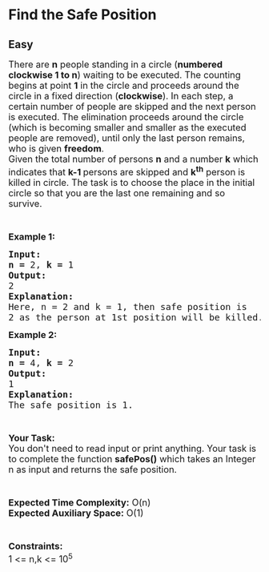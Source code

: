 # Find the Safe Position
## Easy 
<div class="problem-statement" bis_skin_checked="1">
                <p></p><p><span style="font-size:18px">There are <strong>n</strong> people standing in a circle (<strong>numbered clockwise 1 to n</strong>) waiting to be executed. The counting begins at point <strong>1</strong> in the circle and proceeds around the circle in a fixed direction (<strong>clockwise</strong>). In each step, a certain number of people are skipped and the next person is executed. The elimination proceeds around the circle (which is becoming smaller and smaller as the executed people are removed), until only the last person remains, who is given <strong>freedom</strong>.<br>
Given the total number of persons <strong>n</strong> and a number <strong>k</strong> which indicates that <strong>k-1 </strong>persons are skipped and <strong>k<sup>th</sup></strong> person is killed in circle. The task is to choose the place in the initial circle so that you are the last one remaining and so survive.</span></p>

<p>&nbsp;</p>

<p><span style="font-size:18px"><strong>Example 1:</strong></span></p>

<pre><span style="font-size:18px"><strong>Input:</strong></span>
<span style="font-size:18px"><strong>n = </strong>2, <strong>k = </strong>1</span>
<span style="font-size:18px"><strong>Output:</strong></span>
<span style="font-size:18px">2</span>
<span style="font-size:18px"><strong>Explanation:</strong></span>
<span style="font-size:18px">Here, n = 2 and k = 1, then safe position is
2 as the person at 1st position will be killed.</span></pre>

<p><span style="font-size:18px"><strong>Example 2:</strong></span></p>

<pre><span style="font-size:18px"><strong>Input:</strong></span>
<span style="font-size:18px"><strong>n = </strong>4, <strong>k = </strong>2</span>
<span style="font-size:18px"><strong>Output:</strong></span>
<span style="font-size:18px">1</span>
<span style="font-size:18px"><strong>Explanation:</strong></span>
<span style="font-size:18px">The safe position is 1.
</span></pre>

<p>&nbsp;</p>

<p><span style="font-size:18px"><strong>Your Task:</strong><br>
You don't need to read input or print anything. Your task is to complete the function <strong>safePos()</strong> which takes an Integer n as input and returns the safe position.</span></p>

<p>&nbsp;</p>

<p><span style="font-size:18px"><strong>Expected Time Complexity:</strong> O(n)<br>
<strong>Expected Auxiliary Space:</strong> O(1)</span></p>

<p>&nbsp;</p>

<p><span style="font-size:18px"><strong>Constraints:</strong></span><br>
<span style="font-size:18px">1 &lt;= n,k &lt;= 10<sup>5</sup></span></p>
 <p></p>
            </div>